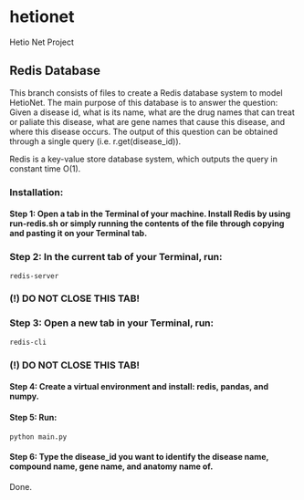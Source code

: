 # hetionet
Hetio Net Project

## Redis Database
This branch consists of files to create a Redis database system to model HetioNet. The main purpose of this database is to answer the question: Given a disease id, what is its name, what are the drug names that can treat or paliate this disease, what are gene names that cause this disease, and where this disease occurs. The output of this question can be obtained through a single query (i.e. r.get(disease_id)).

Redis is a key-value store database system, which outputs the query in constant time O(1).

### Installation:

#### Step 1: Open a tab in the Terminal of your machine. Install Redis by using run-redis.sh or simply running the contents of the file through copying and pasting it on your Terminal tab.

### Step 2: In the current tab of your Terminal, run:
```
redis-server
```
### (!) DO NOT CLOSE THIS TAB!

### Step 3: Open a new tab in your Terminal, run:
```
redis-cli
```
### (!) DO NOT CLOSE THIS TAB!

#### Step 4: Create a virtual environment and install: redis, pandas, and numpy.

#### Step 5: Run: 
```
python main.py
```
#### Step 6: Type the disease_id you want to identify the disease name, compound name, gene name, and anatomy name of. 

Done.

